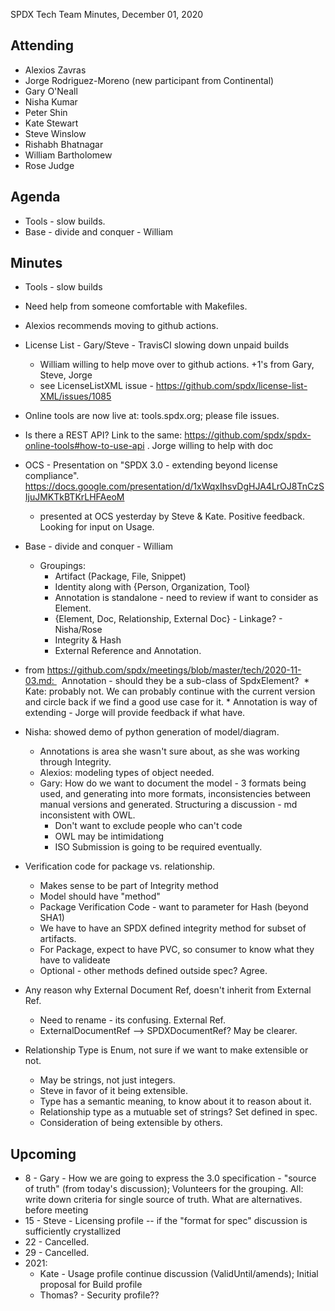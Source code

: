 SPDX Tech Team Minutes, December 01, 2020

## Attending
* Alexios Zavras
* Jorge Rodriguez-Moreno (new participant from Continental)
* Gary O'Neall
* Nisha Kumar
* Peter Shin
* Kate Stewart
* Steve Winslow
* Rishabh Bhatnagar
* William Bartholomew
* Rose Judge

## Agenda
*  Tools - slow builds.
*  Base - divide and conquer - William

## Minutes

* Tools - slow builds
* Need help from someone comfortable with Makefiles.
* Alexios recommends moving to github actions.
* License List - Gary/Steve - TravisCI slowing down unpaid builds
   * William willing to help move over to github actions.    +1's from Gary, Steve, Jorge
   * see LicenseListXML issue - https://github.com/spdx/license-list-XML/issues/1085
* Online tools are now live at:  tools.spdx.org;  please file issues.
* Is there a REST API?   Link to the same: https://github.com/spdx/spdx-online-tools#how-to-use-api . Jorge willing to help with doc

* OCS - Presentation on "SPDX 3.0 - extending beyond license compliance".  https://docs.google.com/presentation/d/1xWqxIhsvDgHJA4LrOJ8TnCzSIjuJMKTkBTKrLHFAeoM
    * presented at OCS yesterday by Steve & Kate.   Positive feedback.   Looking for input on Usage.


* Base - divide and conquer - William
   * Groupings:
       * Artifact (Package, File, Snippet)
       * Identity along with {Person, Organization, Tool}
       * Annotation is standalone - need to review if want to consider as Element.
        * {Element,  Doc, Relationship, External Doc} - Linkage?  - Nisha/Rose
        * Integrity & Hash
        * External Reference and Annotation.

* from https://github.com/spdx/meetings/blob/master/tech/2020-11-03.md:   Annotation - should they be a sub-class of SpdxElement? 
         * Kate: probably not. We can probably continue with the current version and circle back if we find a good use case for it.
        * Annotation is way of extending - Jorge will provide feedback if what have.


* Nisha: showed demo of python generation of model/diagram.
   * Annotations is area she wasn't sure about, as she was working through Integrity.
   * Alexios:  modeling types of object needed.
   * Gary: How do we want to document the model - 3 formats being used, and generating into more formats,  inconsistencies between manual versions and generated.   Structuring a discussion - md inconsistent with OWL.
     * Don't want to exclude people who can't code
     * OWL may be intimidationg
     * ISO Submission is going to be required eventually.

* Verification code for package vs. relationship.
   * Makes sense to be part of Integrity method
   * Model should have "method"
   * Package Verification Code - want to parameter for Hash (beyond SHA1)
   * We have to have an SPDX defined integrity method for subset of artifacts.
   * For Package,  expect to have PVC, so consumer to know what they have to valideate
   * Optional - other methods defined outside spec?    Agree.

* Any reason why External Document Ref, doesn't inherit from External Ref.
   * Need to rename - its confusing.    External Ref.
   * ExternalDocumentRef --> SPDXDocumentRef?   May be clearer.

* Relationship Type is Enum,  not sure if we want to make extensible or not.
    * May be strings, not just integers.
    * Steve in favor of it being extensible.
    * Type has a semantic meaning, to know about it to reason about it.
    * Relationship type as a mutuable set of strings?   Set defined in spec.
    * Consideration of being extensible by others.

## Upcoming
* 8 - Gary - How we are going to express the 3.0 specification  - "source of truth"  (from today's discussion);  Volunteers for the grouping.   All: write down criteria for single source of truth.  What are alternatives.  before meeting
* 15 - Steve - Licensing profile -- if the "format for spec" discussion is sufficiently crystallized
* 22 - Cancelled.
* 29 - Cancelled.
* 2021:
    * Kate - Usage profile continue discussion (ValidUntil/amends);  Initial proposal for Build profile
    * Thomas?  - Security profile??
